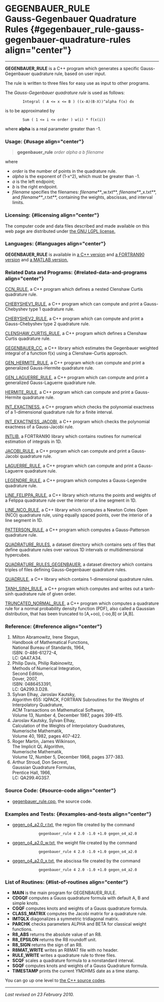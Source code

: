 GEGENBAUER\_RULE\
Gauss-Gegenbauer Quadrature Rules {#gegenbauer_rule-gauss-gegenbauer-quadrature-rules align="center"}
=================================

------------------------------------------------------------------------

**GEGENBAUER\_RULE** is a C++ program which generates a specific
Gauss-Gegenbauer quadrature rule, based on user input.

The rule is written to three files for easy use as input to other
programs.

The *Gauss-Gegenbauer quadrature rule* is used as follows:

            Integral ( A <= x <= B ) ((x-A)(B-X))^alpha f(x) dx
          

is to be approximated by

            Sum ( 1 <= i <= order ) w(i) * f(x(i))
          

where **alpha** is a real parameter greater than -1.

### Usage: {#usage align="center"}

> **gegenbauer\_rule** *order* *alpha* *a* *b* *filename*

where

-   *order* is the number of points in the quadrature rule.
-   *alpha* is the exponent of (1-x\^2), which must be greater than -1.
-   *a* is the left endpoint;
-   *b* is the right endpoint.
-   *filename* specifies the filenames: *filename***\_w.txt**,
    *filename***\_x.txt**, and *filename***\_r.txt**, containing the
    weights, abscissas, and interval limits.

### Licensing: {#licensing align="center"}

The computer code and data files described and made available on this
web page are distributed under [the GNU LGPL
license.](../../txt/gnu_lgpl.txt)

### Languages: {#languages align="center"}

**GEGENBAUER\_RULE** is available in [a C++
version](../../master/gegenbauer_rule/gegenbauer_rule.md) and [a
FORTRAN90 version](../../f_src/gegenbauer_rule/gegenbauer_rule.md) and
[a MATLAB version.](../../m_src/gegenbauer_rule/gegenbauer_rule.md)

### Related Data and Programs: {#related-data-and-programs align="center"}

[CCN\_RULE](../../master/ccn_rule/ccn_rule.md), a C++ program which
defines a nested Clenshaw Curtis quadrature rule.

[CHEBYSHEV1\_RULE](../../master/chebyshev1_rule/chebyshev1_rule.md),
a C++ program which can compute and print a Gauss-Chebyshev type 1
quadrature rule.

[CHEBYSHEV2\_RULE](../../master/chebyshev2_rule/chebyshev2_rule.md),
a C++ program which can compute and print a Gauss-Chebyshev type 2
quadrature rule.

[CLENSHAW\_CURTIS\_RULE](../../master/clenshaw_curtis_rule/clenshaw_curtis_rule.md),
a C++ program which defines a Clenshaw Curtis quadrature rule.

[GEGENBAUER\_CC](../../master/gegenbauer_cc/gegenbauer_cc.md), a C++
library which estimates the Gegenbauer weighted integral of a function
f(x) using a Clenshaw-Curtis approach.

[GEN\_HERMITE\_RULE](../../master/gen_hermite_rule/gen_hermite_rule.md),
a C++ program which can compute and print a generalized Gauss-Hermite
quadrature rule.

[GEN\_LAGUERRE\_RULE](../../master/gen_laguerre_rule/gen_laguerre_rule.md),
a C++ program which can compute and print a generalized Gauss-Laguerre
quadrature rule.

[HERMITE\_RULE](../../master/hermite_rule/hermite_rule.md), a C++
program which can compute and print a Gauss-Hermite quadrature rule.

[INT\_EXACTNESS](../../master/int_exactness/int_exactness.md), a C++
program which checks the polynomial exactness of a 1-dimensional
quadrature rule for a finite interval.

[INT\_EXACTNESS\_JACOBI](../../master/int_exactness_jacobi/int_exactness_jacobi.md),
a C++ program which checks the polynomial exactness of a Gauss-Jacobi
rule.

[INTLIB](../../f_src/intlib/intlib.md), a FORTRAN90 library which
contains routines for numerical estimation of integrals in 1D.

[JACOBI\_RULE](../../master/jacobi_rule/jacobi_rule.md), a C++
program which can compute and print a Gauss-Jacobi quadrature rule.

[LAGUERRE\_RULE](../../master/laguerre_rule/laguerre_rule.md), a C++
program which can compute and print a Gauss-Laguerre quadrature rule.

[LEGENDRE\_RULE](../../master/legendre_rule/legendre_rule.md), a C++
program which computes a Gauss-Legendre quadrature rule.

[LINE\_FELIPPA\_RULE](../../master/line_felippa_rule/line_felippa_rule.md),
a C++ library which returns the points and weights of a Felippa
quadrature rule over the interior of a line segment in 1D.

[LINE\_NCO\_RULE](../../master/line_nco_rule/line_nco_rule.md), a C++
library which computes a Newton Cotes Open (NCO) quadrature rule, using
equally spaced points, over the interior of a line segment in 1D.

[PATTERSON\_RULE](../../master/patterson_rule/patterson_rule.md), a
C++ program which computes a Gauss-Patterson quadrature rule.

[QUADRATURE\_RULES](../../datasets/quadrature_rules/quadrature_rules.md),
a dataset directory which contains sets of files that define quadrature
rules over various 1D intervals or multidimensional hypercubes.

[QUADRATURE\_RULES\_GEGENBAUER](../../datasets/quadrature_rules_gegenbauer/quadrature_rules_gegenbauer.md),
a dataset directory which contains triples of files defining
Gauss-Gegenbauer quadrature rules.

[QUADRULE](../../master/quadrule/quadrule.md), a C++ library which
contains 1-dimensional quadrature rules.

[TANH\_SINH\_RULE](../../master/tanh_sinh_rule/tanh_sinh_rule.md), a
C++ program which computes and writes out a tanh-sinh quadrature rule of
given order.

[TRUNCATED\_NORMAL\_RULE](../../master/truncated_normal_rule/truncated_normal_rule.md),
a C++ program which computes a quadrature rule for a normal probability
density function (PDF), also called a Gaussian distribution, that has
been truncated to \[A,+oo), (-oo,B\] or \[A,B\].

### Reference: {#reference align="center"}

1.  Milton Abramowitz, Irene Stegun,\
    Handbook of Mathematical Functions,\
    National Bureau of Standards, 1964,\
    ISBN: 0-486-61272-4,\
    LC: QA47.A34.
2.  Philip Davis, Philip Rabinowitz,\
    Methods of Numerical Integration,\
    Second Edition,\
    Dover, 2007,\
    ISBN: 0486453391,\
    LC: QA299.3.D28.
3.  Sylvan Elhay, Jaroslav Kautsky,\
    Algorithm 655: IQPACK, FORTRAN Subroutines for the Weights of
    Interpolatory Quadrature,\
    ACM Transactions on Mathematical Software,\
    Volume 13, Number 4, December 1987, pages 399-415.
4.  Jaroslav Kautsky, Sylvan Elhay,\
    Calculation of the Weights of Interpolatory Quadratures,\
    Numerische Mathematik,\
    Volume 40, 1982, pages 407-422.
5.  Roger Martin, James Wilkinson,\
    The Implicit QL Algorithm,\
    Numerische Mathematik,\
    Volume 12, Number 5, December 1968, pages 377-383.
6.  Arthur Stroud, Don Secrest,\
    Gaussian Quadrature Formulas,\
    Prentice Hall, 1966,\
    LC: QA299.4G3S7.

### Source Code: {#source-code align="center"}

-   [gegenbauer\_rule.cpp](gegenbauer_rule.cpp), the source code.

### Examples and Tests: {#examples-and-tests align="center"}

-   [gegen\_o4\_a2.0\_r.txt](gegen_o4_a2.0_r.txt), the region file
    created by the command

                    gegenbauer_rule 4 2.0 -1.0 +1.0 gegen_o4_a2.0
                  

-   [gegen\_o4\_a2.0\_w.txt](gegen_o4_a2.0_w.txt), the weight file
    created by the command

                    gegenbauer_rule 4 2.0 -1.0 +1.0 gegen_o4_a2.0
                  

-   [gegen\_o4\_a2.0\_x.txt](gegen_o4_a2.0_x.txt), the abscissa file
    created by the command

                    gegenbauer_rule 4 2.0 -1.0 +1.0 gegen_o4_a2.0
                  

### List of Routines: {#list-of-routines align="center"}

-   **MAIN** is the main program for GEGENBAUER\_RULE.
-   **CDGQF** computes a Gauss quadrature formula with default A, B and
    simple knots.
-   **CGQF** computes knots and weights of a Gauss quadrature formula.
-   **CLASS\_MATRIX** computes the Jacobi matrix for a quadrature rule.
-   **IMTQLX** diagonalizes a symmetric tridiagonal matrix.
-   **PARCHK** checks parameters ALPHA and BETA for classical weight
    functions.
-   **R8\_ABS** returns the absolute value of an R8.
-   **R8\_EPSILON** returns the R8 roundoff unit.
-   **R8\_SIGN** returns the sign of an R8.
-   **R8MAT\_WRITE** writes an R8MAT file with no header.
-   **RULE\_WRITE** writes a quadrature rule to three files.
-   **SCQF** scales a quadrature formula to a nonstandard interval.
-   **SGQF** computes knots and weights of a Gauss Quadrature formula.
-   **TIMESTAMP** prints the current YMDHMS date as a time stamp.

You can go up one level to [the C++ source codes](../cpp_src.md).

------------------------------------------------------------------------

*Last revised on 23 February 2010.*
